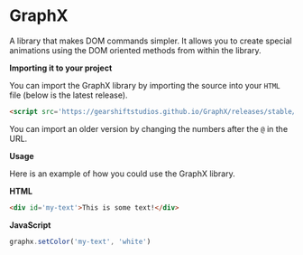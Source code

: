 # GraphX
A library that makes DOM commands simpler. It allows you to create special animations using the DOM oriented methods from within the library.

**Importing it to your project**

You can import the GraphX library by importing the source into your `HTML` file (below is the latest release).

```html
<script src='https://gearshiftstudios.github.io/GraphX/releases/stable/graphx@0.0.1.js'></script>
```

You can import an older version by changing the numbers after the `@` in the URL.

**Usage**

Here is an example of how you could use the GraphX library.

****HTML****

```html
<div id='my-text'>This is some text!</div>
```

****JavaScript****

```javascript
graphx.setColor('my-text', 'white')
```

